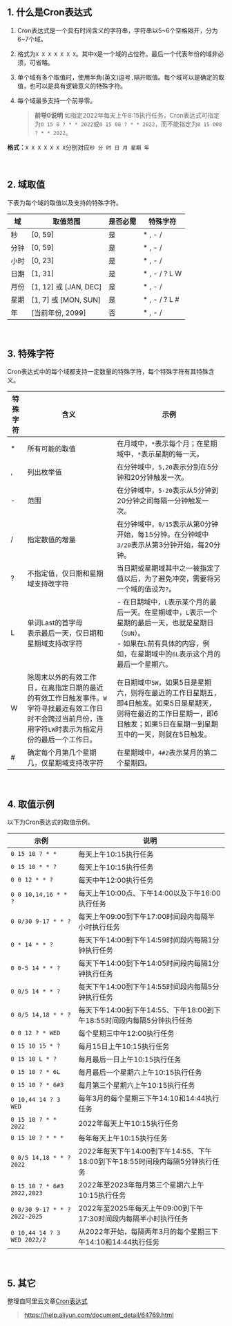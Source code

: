 ## 1. 什么是Cron表达式

1. Cron表达式是一个具有时间含义的字符串，字符串以5\~6个空格隔开，分为6\~7个域。

2. 格式为`X X X X X X X`。其中`X`是一个域的占位符。最后一个代表年份的域非必须，可省略。

3. 单个域有多个取值时，使用半角(英文)逗号`,`隔开取值。每个域可以是确定的取值，也可以是具有逻辑意义的特殊字符。

4. 每个域最多支持一个前导零。  

	> **前导0说明** 如指定2022年每天上午8:15执行任务，Cron表达式可指定为`0 15 8 ? * * 2022`或`0 15 08 ? * * 2022`，而不能指定为`0 15 008 ? * * 2022`。  

**格式：**`X X X X X X X`分别对应`秒 分 时 日 月 星期 年`  

<br />

## 2. 域取值

下表为每个域的取值以及支持的特殊字符。

| 域   | 取值范围              | 是否必需 | 特殊字符       |
| ---- | --------------------- | -------- | -------------- |
| 秒   | [0, 59]               | 是       | \* , - /       |
| 分钟 | [0, 59]               | 是       | \* , - /       |
| 小时 | [0, 23]               | 是       | \* , - /       |
| 日期 | [1, 31]               | 是       | \* , - / ? L W |
| 月份 | [1, 12] 或 [JAN, DEC] | 是       | \* , - /       |
| 星期 | [1, 7] 或 [MON, SUN]  | 是       | \* , - / ? L # |
| 年   | [当前年份, 2099]      | 否       | \* , - /       |

<br />

## 3. 特殊字符

Cron表达式中的每个域都支持一定数量的特殊字符，每个特殊字符有其特殊含义。

| 特殊字符 | 含义                                                         | 示例                                                         |
| -------- | ------------------------------------------------------------ | ------------------------------------------------------------ |
| \*       | 所有可能的取值                                               | 在月域中，`*`表示每个月；在星期域中，`*`表示星期的每一天。   |
| ,        | 列出枚举值                                                   | 在分钟域中，`5,20`表示分别在5分钟和20分钟触发一次。          |
| -        | 范围                                                         | 在分钟域中，`5-20`表示从5分钟到20分钟之间每隔一分钟触发一次。 |
| /        | 指定数值的增量                                               | 在分钟域中，`0/15`表示从第0分钟开始，每15分钟。在分钟域中`3/20`表示从第3分钟开始，每20分钟。 |
| ?        | 不指定值，仅日期和星期域支持改字符                           | 当日期或星期域其中之一被指定了值以后，为了避免冲突，需要将另一个域的值设为`?`。 |
| L        | 单词Last的首字母<br />表示最后一天，仅日期和星期域支持改字符 | - 在日期域中，`L`表示某个月的最后一天。在星期域中，`L`表示一个星期的最后一天，也就是星期日（`SUN`）。<br /> - 如果在`L`前有具体的内容，例如，在星期域中的`6L`表示这个月的最后一个星期六。 |
| W        | 除周末以外的有效工作日，在离指定日期的最近的有效工作日触发事件。`W`字符寻找最近有效工作日时不会跨过当前月份，连用字符`LW`时表示为指定月份的最后一个工作日。 | 在日期域中`5W`，如果5日是星期六，则将在最近的工作日星期五，即4日触发。如果5日是星期天，则将在最近的工作日星期一，即6日触发；如果5日在星期一到星期五中的一天，则就在5日触发。 |
| #        | 确定每个月第几个星期几，仅星期域支持改字符                   | 在星期域中，`4#2`表示某月的第二个星期四。                    |

<br />

## 4. 取值示例

以下为Cron表达式的取值示例。

| 示例                          | 说明                                                         |
| ----------------------------- | ------------------------------------------------------------ |
| `0 15 10 ? * *`               | 每天上午10:15执行任务                                        |
| `0 15 10 * * ?`               | 每天上午10:15执行任务                                        |
| `0 0 12 * * ?`                | 每天中午12:00执行任务                                        |
| `0 0 10,14,16 * * ?`          | 每天上午10:00点、下午14:00以及下午16:00执行任务              |
| `0 0/30 9-17 * * ?`           | 每天上午09:00到下午17:00时间段内每隔半小时执行任务           |
| `0 * 14 * * ?`                | 每天下午14:00到下午14:59时间段内每隔1分钟执行任务            |
| `0 0-5 14 * * ?`              | 每天下午14:00到下午14:05时间段内每隔1分钟执行任务            |
| `0 0/5 14 * * ?`              | 每天下午14:00到下午14:55时间段内每隔5分钟执行任务            |
| `0 0/5 14,18 * * ?`           | 每天下午14:00到下午14:55、下午18:00到下午18:55时间段内每隔5分钟执行任务 |
| `0 0 12 ? * WED`              | 每个星期三中午12:00执行任务                                  |
| `0 15 10 15 * ?`              | 每月15日上午10:15执行任务                                    |
| `0 15 10 L * ?`               | 每月最后一日上午10:15执行任务                                |
| `0 15 10 ? * 6L`              | 每月最后一个星期六上午10:15执行任务                          |
| `0 15 10 ? * 6#3`             | 每月第三个星期六上午10:15执行任务                            |
| `0 10,44 14 ? 3 WED`          | 每年3月的每个星期三下午14:10和14:44执行任务                  |
| `0 15 10 ? * * 2022`          | 2022年每天上午10:15执行任务                                  |
| `0 15 10 ? * * *`             | 每年每天上午10:15执行任务                                    |
| `0 0/5 14,18 * * ? 2022`      | 2022年每天下午14:00到下午14:55、下午18:00到下午18:55时间段内每隔5分钟执行任务 |
| `0 15 10 ? * 6#3 2022,2023`   | 2022年至2023年每月第三个星期六上午10:15执行任务              |
| `0 0/30 9-17 * * ? 2022-2025` | 2022年至2025年每天上午09:00到下午17:30时间段内每隔半小时执行任务 |
| `0 10,44 14 ? 3 WED 2022/2`   | 从2022年开始，每隔两年3月的每个星期三下午14:10和14:44执行任务 |

<br />

## 5. 其它

整理自阿里云文章[Cron表达式](https://help.aliyun.com/document_detail/64769.html)

> https://help.aliyun.com/document_detail/64769.html
